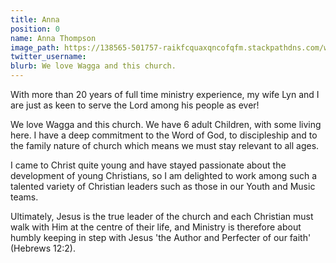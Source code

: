 ```yaml
---
title: Anna
position: 0
name: Anna Thompson
image_path: https://138565-501757-raikfcquaxqncofqfm.stackpathdns.com/wp-content/uploads/bb-plugin/cache/20161008_083352-e1476096016593-300x300-circle.jpg
twitter_username: 
blurb: We love Wagga and this church.
---
```


With more than 20 years of full time ministry experience, my wife Lyn and I are just as keen to serve the Lord among his people as ever!

We love Wagga and this church. We have 6 adult Children, with some living here. I have a deep commitment to the Word of God, to discipleship and to the family nature of church which means we must stay relevant to all ages.

I came to Christ quite young and have stayed passionate about the development of young Christians, so I am delighted to work among such a talented variety of Christian leaders such as those in our Youth and Music teams.

Ultimately, Jesus is the true leader of the church and each Christian must walk with Him at the centre of their life, and Ministry is therefore about humbly keeping in step with Jesus 'the Author and Perfecter of our faith' (Hebrews 12:2).